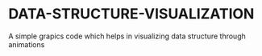 # DATA-STRUCTURE-VISUALIZATION
A simple grapics code which helps in visualizing data structure through animations  
